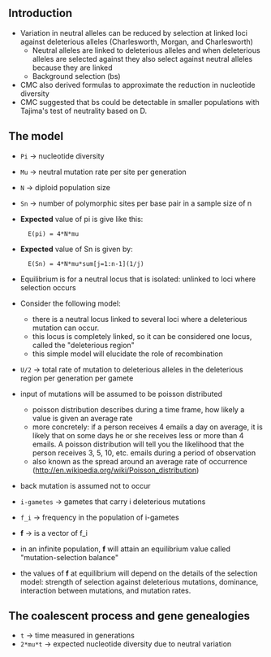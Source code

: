## Introduction
- Variation in neutral alleles can be reduced by selection at linked loci against deleterious alleles (Charlesworth, Morgan, and Charlesworth)
    - Neutral alleles are linked to deleterious alleles and when deleterious alleles are selected against they also select against neutral alleles because they are linked
    - Background selection (bs)
- CMC also derived formulas to approximate the reduction in nucleotide diversity
- CMC suggested that bs could be detectable in smaller populations with Tajima's test of neutrality based on D.  

## The model
- `Pi` -> nucleotide diversity
- `Mu` -> neutral mutation rate per site per generation
- `N` -> diploid population size
- `Sn` -> number of polymorphic sites per base pair in a sample size of n
- **Expected** value of pi is give like this:

        E(pi) = 4*N*mu
    
- **Expected** value of Sn is given by:
    
        E(Sn) = 4*N*mu*sum[j=1:n-1](1/j)
    
- Equilibrium is for a neutral locus that is isolated: unlinked to loci where selection occurs
- Consider the following model:
    - there is a neutral locus linked to several loci where a deleterious mutation can occur.
    - this locus is completely linked, so it can be considered one locus, called the "deleterious region"
    - this simple model will elucidate the role of recombination
- `U/2` -> total rate of mutation to deleterious alleles in the deleterious region per generation per gamete
- input of mutations will be assumed to be poisson distributed
    - poisson distribution describes during a time frame, how likely a value is given an average rate
    - more concretely: if a person receives 4 emails a day on average, it is likely that on some days he or she receives less or more than 4 emails. A poisson distribution will tell you the likelihood that the person receives 3, 5, 10, etc. emails during a period of observation
    - also known as the spread around an average rate of occurrence (http://en.wikipedia.org/wiki/Poisson_distribution)
- back mutation is assumed not to occur
- `i-gametes` -> gametes that carry i deleterious mutations
- `f_i` -> frequency in the population of i-gametes
- **f** -> is a vector of f_i

- in an infinite population, **f** will attain an equilibrium value called "mutation-selection balance"
- the values of **f** at equilibrium will depend on the details of the selection model: strength of selection against deleterious mutations, dominance, interaction between mutations, and mutation rates. 

## The coalescent process and gene genealogies
- `t` -> time measured in generations
- `2*mu*t` -> expected nucleotide diversity due to neutral variation